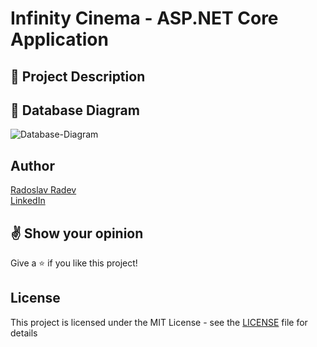 # Infinity Cinema - ASP.NET Core Application

## :pencil: Project Description

## :floppy_disk: Database Diagram

![Database-Diagram](https://user-images.githubusercontent.com/88380154/190187457-03a25dea-99b2-4c92-aa24-ef76fa52c0e8.png)

## Author

[Radoslav Radev](https://github.com/calisthenicsGuy)
<br />
[LinkedIn](https://www.linkedin.com/in/radoslav-radev-908a96235/)

## :v: Show your opinion

Give a :star: if you like this project!

## License

This project is licensed under the MIT License - see the [LICENSE](LICENSE) file for details
